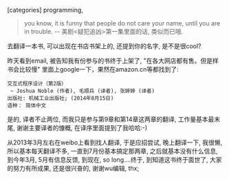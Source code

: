[categories] programming,    

> you know, it is funny that people do not care your name, until you are in trouble. 
-- 美剧<疑犯追凶>第一集里面的话, 类似而已哦. 

去翻译一本书, 可以出现在书店书架上的, 还提到你的名字, 是不是很cool?    

昨天看到email, 被告知我有份参与的书终于上架了, "在各大网店都有售。但是样书会比较慢" 里面上google一下，果然在amazon.cn等都找到了: 
```     
交互式程序设计（第2版）                                                               
 ~ Joshua Noble (作者), 毛顺兵 (译者), 张婷婷 (译者)                
出版社: 机械工业出版社; (2014年8月15日)                 
语种： 简体中文                            
```                        
是的, 译者不止两位, 而我只是参与第9章和第14章这两章的翻译, 工作量基本最末尾, 谢谢主要译者的慷概, 在译序里面提到了我哈哈:-)        
   
从2013年3月左右在weibo上看到找人翻译, 于是应招尝试, 晚上翻译一下, 我很懒, 所以基本每天翻译不多, 一直到7月份基本搞定那两章, 之后就基本没有什么信息, 到今年3月, 5月有信息反馈, 到现在, so long....终于, 到知道这书终于面世了, 大家的努力有所成果, 还是很兴奋的, 谢谢wu编辑, thx;   
    
  